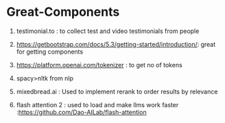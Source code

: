# Great-Components

1. testimonial.to  : to collect test and video testimonials from people

2. https://getbootstrap.com/docs/5.3/getting-started/introduction/: great for getting components

3. https://platform.openai.com/tokenizer : to get no of tokens

4. spacy>nltk from nlp

5. mixedbread.ai : Used to implement rerank to order results by relevance

6. flash attention 2 : used to load and make llms work faster :https://github.com/Dao-AILab/flash-attention

